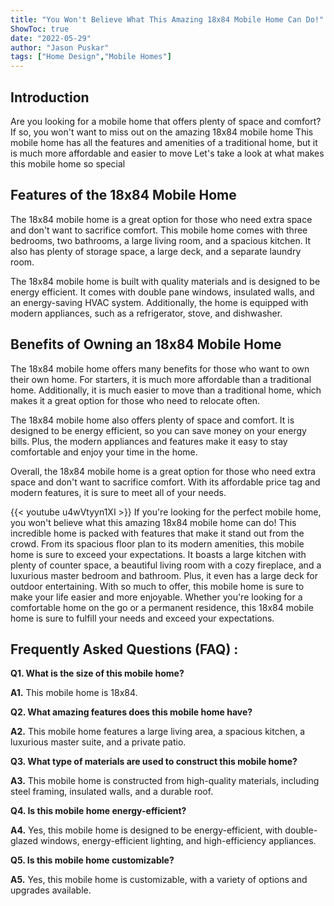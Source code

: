 ```yaml
---
title: "You Won't Believe What This Amazing 18x84 Mobile Home Can Do!"
ShowToc: true 
date: "2022-05-29"
author: "Jason Puskar" 
tags: ["Home Design","Mobile Homes"]
---
```

## Introduction

Are you looking for a mobile home that offers plenty of space and comfort? If so, you won't want to miss out on the amazing 18x84 mobile home This mobile home has all the features and amenities of a traditional home, but it is much more affordable and easier to move Let's take a look at what makes this mobile home so special

## Features of the 18x84 Mobile Home

The 18x84 mobile home is a great option for those who need extra space and don't want to sacrifice comfort. This mobile home comes with three bedrooms, two bathrooms, a large living room, and a spacious kitchen. It also has plenty of storage space, a large deck, and a separate laundry room.

The 18x84 mobile home is built with quality materials and is designed to be energy efficient. It comes with double pane windows, insulated walls, and an energy-saving HVAC system. Additionally, the home is equipped with modern appliances, such as a refrigerator, stove, and dishwasher.

## Benefits of Owning an 18x84 Mobile Home

The 18x84 mobile home offers many benefits for those who want to own their own home. For starters, it is much more affordable than a traditional home. Additionally, it is much easier to move than a traditional home, which makes it a great option for those who need to relocate often.

The 18x84 mobile home also offers plenty of space and comfort. It is designed to be energy efficient, so you can save money on your energy bills. Plus, the modern appliances and features make it easy to stay comfortable and enjoy your time in the home.

Overall, the 18x84 mobile home is a great option for those who need extra space and don't want to sacrifice comfort. With its affordable price tag and modern features, it is sure to meet all of your needs.

{{< youtube u4wVtyyn1XI >}} 
If you're looking for the perfect mobile home, you won't believe what this amazing 18x84 mobile home can do! This incredible home is packed with features that make it stand out from the crowd. From its spacious floor plan to its modern amenities, this mobile home is sure to exceed your expectations. It boasts a large kitchen with plenty of counter space, a beautiful living room with a cozy fireplace, and a luxurious master bedroom and bathroom. Plus, it even has a large deck for outdoor entertaining. With so much to offer, this mobile home is sure to make your life easier and more enjoyable. Whether you're looking for a comfortable home on the go or a permanent residence, this 18x84 mobile home is sure to fulfill your needs and exceed your expectations.

## Frequently Asked Questions (FAQ) :
**Q1. What is the size of this mobile home?**

**A1.** This mobile home is 18x84.

**Q2. What amazing features does this mobile home have?**

**A2.** This mobile home features a large living area, a spacious kitchen, a luxurious master suite, and a private patio.

**Q3. What type of materials are used to construct this mobile home?**

**A3.** This mobile home is constructed from high-quality materials, including steel framing, insulated walls, and a durable roof.

**Q4. Is this mobile home energy-efficient?**

**A4.** Yes, this mobile home is designed to be energy-efficient, with double-glazed windows, energy-efficient lighting, and high-efficiency appliances.

**Q5. Is this mobile home customizable?**

**A5.** Yes, this mobile home is customizable, with a variety of options and upgrades available.



